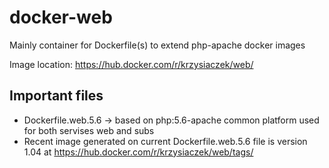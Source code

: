 # docker-web
Mainly container for Dockerfile(s) to extend php-apache docker images

Image location: https://hub.docker.com/r/krzysiaczek/web/

Important files
---------------

- Dockerfile.web.5.6 -> based on php:5.6-apache common platform used for both servises web and subs
- Recent image generated on current Dockerfile.web.5.6 file is version 1.04 at https://hub.docker.com/r/krzysiaczek/web/tags/
